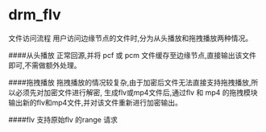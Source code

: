 # drm_flv
文件访问流程 用户访问边缘节点的文件时,分为从头播放和拖拽播放两种情况。


####从头播放
    正常回源,并将 pcf 或 pcm 文件缓存至边缘节点,直接输出该文件即可,不需做额外处理。 

####拖拽播放
    拖拽播放的情况较复杂,由于加密后文件无法直接支持拖拽播放,所以必须先对加密文件进行解密,
    生成flv或mp4文件后,通过flv 和 mp4 的拖拽模块输出新的flv和mp4文件,并对该文件重新进行加密输出。
    
    
    
####flv
    支持原始flv 的range 请求

